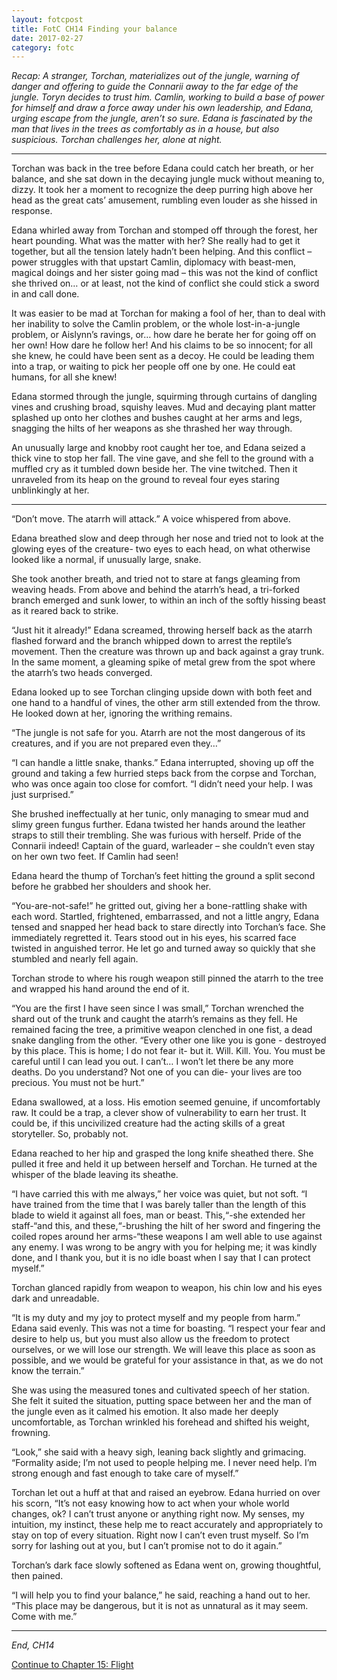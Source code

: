 ```yaml
---
layout: fotcpost
title: FotC CH14 Finding your balance
date: 2017-02-27
category: fotc
---
```


*Recap: A stranger, Torchan, materializes out of the jungle, warning of danger and offering to guide the Connarii away to the far edge of the jungle. Toryn decides to trust him. Camlin, working to build a base of power for himself and draw a force away under his own leadership, and Edana, urging escape from the jungle, aren’t so sure. Edana is fascinated by the man that lives in the trees as comfortably as in a house, but also suspicious. Torchan challenges her, alone at night.*

<hr>

Torchan was back in the tree before Edana could catch her breath, or her balance, and she sat down in the decaying jungle muck without meaning to, dizzy. It took her a moment to recognize the deep purring high above her head as the great cats’ amusement, rumbling even louder as she hissed in response.

Edana whirled away from Torchan and stomped off through the forest, her heart pounding. What was the matter with her? She really had to get it together, but all the tension lately hadn’t been helping. And this conflict – power struggles with that upstart Camlin, diplomacy with beast-men, magical doings and her sister going mad – this was not the kind of conflict she thrived on… or at least, not the kind of conflict she could stick a sword in and call done.

It was easier to be mad at Torchan for making a fool of her, than to deal with her inability to solve the Camlin problem, or the whole lost-in-a-jungle problem, or Aislynn’s ravings, or… how dare he berate her for going off on her own! How dare he follow her! And his claims to be so innocent; for all she knew, he could have been sent as a decoy. He could be leading them into a trap, or waiting to pick her people off one by one. He could eat humans, for all she knew! 

Edana stormed through the jungle, squirming through curtains of dangling vines and crushing broad, squishy leaves. Mud and decaying plant matter splashed up onto her clothes and bushes caught at her arms and legs, snagging the hilts of her weapons as she thrashed her way through. 

An unusually large and knobby root caught her toe, and Edana seized a thick vine to stop her fall. The vine gave, and she fell to the ground with a muffled cry as it tumbled down beside her. The vine twitched. Then it unraveled from its heap on the ground to reveal four eyes staring unblinkingly at her.

<hr>

“Don’t move. The atarrh will attack.” A voice whispered from above. 

Edana breathed slow and deep through her nose and tried not to look at the glowing eyes of the creature- two eyes to each head, on what otherwise looked like a normal, if unusually large, snake. 

She took another breath, and tried not to stare at fangs gleaming from weaving heads. From above and behind the atarrh’s head, a tri-forked branch emerged and sunk lower, to within an inch of the softly hissing beast as it reared back to strike. 

“Just hit it already!” Edana screamed, throwing herself back as the atarrh flashed forward and the branch whipped down to arrest the reptile’s movement. Then the creature was thrown up and back against a gray trunk. In the same moment, a gleaming spike of metal grew from the spot where the atarrh’s two heads converged. 

Edana looked up to see Torchan clinging upside down with both feet and one hand to a handful of vines, the other arm still extended from the throw. He looked down at her, ignoring the writhing remains. 

“The jungle is not safe for you. Atarrh are not the most dangerous of its creatures, and if you are not prepared even they…”

“I can handle a little snake, thanks.” Edana interrupted, shoving up off the ground and taking a few hurried steps back from the corpse and Torchan, who was once again too close for comfort. “I didn’t need your help. I was just surprised.” 

She brushed ineffectually at her tunic, only managing to smear mud and slimy green fungus further. Edana twisted her hands around the leather straps to still their trembling. She was furious with herself. Pride of the Connarii indeed! Captain of the guard, warleader – she couldn’t even stay on her own two feet. If Camlin had seen! 

Edana heard the thump of Torchan’s feet hitting the ground a split second before he grabbed her shoulders and shook her.

“You-are-not-safe!” he gritted out, giving her a bone-rattling shake with each word. Startled, frightened, embarrassed, and not a little angry, Edana tensed and snapped her head back to stare directly into Torchan’s face. She immediately regretted it. Tears stood out in his eyes, his scarred face twisted in anguished terror. He let go and turned away so quickly that she stumbled and nearly fell again. 

Torchan strode to where his rough weapon still pinned the atarrh to the tree and wrapped his hand around the end of it.

“You are the first I have seen since I was small,” Torchan wrenched the shard out of the trunk and caught the atarrh’s remains as they fell. He remained facing the tree, a primitive weapon clenched in one fist, a dead snake dangling from the other. “Every other one like you is gone - destroyed by this place. This is home; I do not fear it- but it. Will. Kill. You. You must be careful until I can lead you out. I can’t… I won’t let there be any more deaths. Do you understand? Not one of you can die- your lives are too precious. You must not be hurt.”

Edana swallowed, at a loss. His emotion seemed genuine, if uncomfortably raw. It could be a trap, a clever show of vulnerability to earn her trust. It could be, if this uncivilized creature had the acting skills of a great storyteller. So, probably not. 

Edana reached to her hip and grasped the long knife sheathed there. She pulled it free and held it up between herself and Torchan. He turned at the whisper of the blade leaving its sheathe.

“I have carried this with me always,” her voice was quiet, but not soft. “I have trained from the time that I was barely taller than the length of this blade to wield it against all foes, man or beast. This,“-she extended her staff-“and this, and these,“-brushing the hilt of her sword and fingering the coiled ropes around her arms-“these weapons I am well able to use against any enemy. I was wrong to be angry with you for helping me; it was kindly done, and I thank you, but it is no idle boast when I say that I can protect myself.”

Torchan glanced rapidly from weapon to weapon, his chin low and his eyes dark and unreadable. 

“It is my duty and my joy to protect myself and my people from harm.” Edana said evenly. This was not a time for boasting. “I respect your fear and desire to help us, but you must also allow us the freedom to protect ourselves, or we will lose our strength. We will leave this place as soon as possible, and we would be grateful for your assistance in that, as we do not know the terrain.” 

She was using the measured tones and cultivated speech of her station. She felt it suited the situation, putting space between her and the man of the jungle even as it calmed his emotion. It also made her deeply uncomfortable, as Torchan wrinkled his forehead and shifted his weight, frowning.

“Look,” she said with a heavy sigh, leaning back slightly and grimacing. “Formality aside; I’m not used to people helping me. I never need help. I’m strong enough and fast enough to take care of myself.”

Torchan let out a huff at that and raised an eyebrow. Edana hurried on over his scorn, “It’s not easy knowing how to act when your whole world changes, ok? I can’t trust anyone or anything right now. My senses, my intuition, my instinct, these help me to react accurately and appropriately to stay on top of every situation. Right now I can’t even trust myself. So I’m sorry for lashing out at you, but I can’t promise not to do it again.”

Torchan’s dark face slowly softened as Edana went on, growing thoughtful, then pained.

“I will help you to find your balance,” he said, reaching a hand out to her. “This place may be dangerous, but it is not as unnatural as it may seem. Come with me.” 

<hr>

*End, CH14*

[Continue to Chapter 15: Flight](http://kaie.space/fotc/2017/03/07/FotC-CH15-Flight.html)
